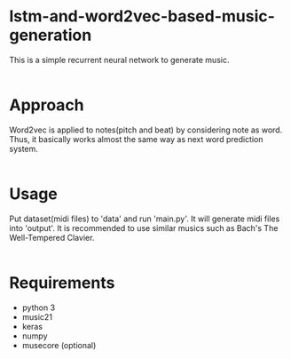 # lstm-and-word2vec-based-music-generation
 
This is a simple recurrent neural network to generate music.
<br />
<br />

# Approach

Word2vec is applied to notes(pitch and beat) by considering note as word. Thus, it basically works almost the same way as next word prediction system.
<br />
<br />

# Usage
Put dataset(midi files) to 'data' and run 'main.py'. It will generate midi files into 'output'. It is recommended to use similar musics such as Bach's The Well-Tempered Clavier.
<br />
<br />

# Requirements

* python 3
* music21
* keras
* numpy
* musecore (optional)

